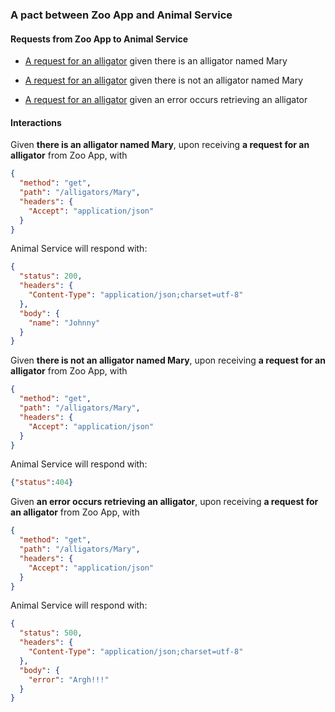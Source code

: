 ### A pact between Zoo App and Animal Service

#### Requests from Zoo App to Animal Service

* [A request for an alligator](#a_request_for_an_alligator_given_there_is_an_alligator_named_Mary) given there is an alligator named Mary

* [A request for an alligator](#a_request_for_an_alligator_given_there_is_not_an_alligator_named_Mary) given there is not an alligator named Mary

* [A request for an alligator](#a_request_for_an_alligator_given_an_error_occurs_retrieving_an_alligator) given an error occurs retrieving an alligator

#### Interactions

<a name="a_request_for_an_alligator_given_there_is_an_alligator_named_Mary"></a>
Given **there is an alligator named Mary**, upon receiving **a request for an alligator** from Zoo App, with
```json
{
  "method": "get",
  "path": "/alligators/Mary",
  "headers": {
    "Accept": "application/json"
  }
}
```
Animal Service will respond with:
```json
{
  "status": 200,
  "headers": {
    "Content-Type": "application/json;charset=utf-8"
  },
  "body": {
    "name": "Johnny"
  }
}
```
<a name="a_request_for_an_alligator_given_there_is_not_an_alligator_named_Mary"></a>
Given **there is not an alligator named Mary**, upon receiving **a request for an alligator** from Zoo App, with
```json
{
  "method": "get",
  "path": "/alligators/Mary",
  "headers": {
    "Accept": "application/json"
  }
}
```
Animal Service will respond with:
```json
{"status":404}
```
<a name="a_request_for_an_alligator_given_an_error_occurs_retrieving_an_alligator"></a>
Given **an error occurs retrieving an alligator**, upon receiving **a request for an alligator** from Zoo App, with
```json
{
  "method": "get",
  "path": "/alligators/Mary",
  "headers": {
    "Accept": "application/json"
  }
}
```
Animal Service will respond with:
```json
{
  "status": 500,
  "headers": {
    "Content-Type": "application/json;charset=utf-8"
  },
  "body": {
    "error": "Argh!!!"
  }
}
```
